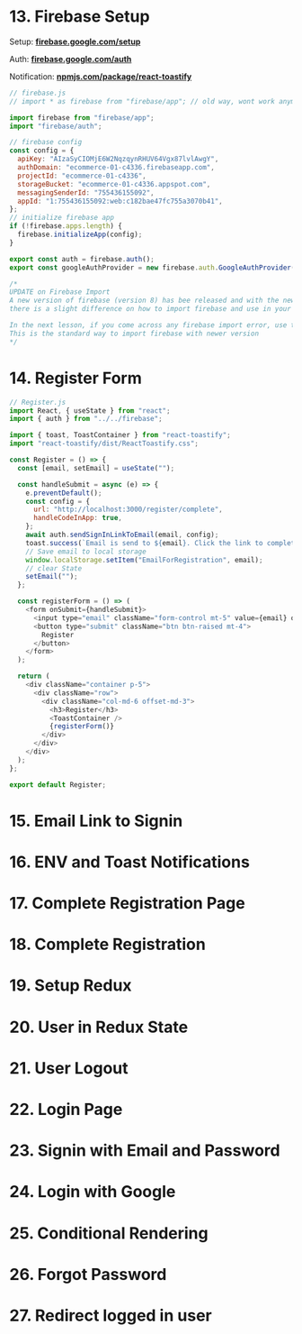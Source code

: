 # 13. Firebase Setup

Setup:
**[firebase.google.com/setup](https://firebase.google.com/docs/web/setup)**

Auth:
**[firebase.google.com/auth](https://firebase.google.com/docs/auth/web/email-link-auth)**

Notification:
**[npmjs.com/package/react-toastify](https://www.npmjs.com/package/react-toastify)**

```js
// firebase.js
// import * as firebase from "firebase/app"; // old way, wont work anymore

import firebase from "firebase/app";
import "firebase/auth";

// firebase config
const config = {
  apiKey: "AIzaSyCIOMjE6W2NqzqynRHUV64Vgx87lvlAwgY",
  authDomain: "ecommerce-01-c4336.firebaseapp.com",
  projectId: "ecommerce-01-c4336",
  storageBucket: "ecommerce-01-c4336.appspot.com",
  messagingSenderId: "755436155092",
  appId: "1:755436155092:web:c182bae47fc755a3070b41",
};
// initialize firebase app
if (!firebase.apps.length) {
  firebase.initializeApp(config);
}

export const auth = firebase.auth();
export const googleAuthProvider = new firebase.auth.GoogleAuthProvider();

/*
UPDATE on Firebase Import
A new version of firebase (version 8) has bee released and with the newer version,
there is a slight difference on how to import firebase and use in your react app.

In the next lesson, if you come across any firebase import error, use the code below. 
This is the standard way to import firebase with newer version
*/
```

# 14. Register Form

```js
// Register.js
import React, { useState } from "react";
import { auth } from "../../firebase";

import { toast, ToastContainer } from "react-toastify";
import "react-toastify/dist/ReactToastify.css";

const Register = () => {
  const [email, setEmail] = useState("");

  const handleSubmit = async (e) => {
    e.preventDefault();
    const config = {
      url: "http://localhost:3000/register/complete",
      handleCodeInApp: true,
    };
    await auth.sendSignInLinkToEmail(email, config);
    toast.success(`Email is send to ${email}. Click the link to complete your registration.`);
    // Save email to local storage
    window.localStorage.setItem("EmailForRegistration", email);
    // clear State
    setEmail("");
  };

  const registerForm = () => (
    <form onSubmit={handleSubmit}>
      <input type="email" className="form-control mt-5" value={email} onChange={(e) => setEmail(e.target.value)} autoFocus />
      <button type="submit" className="btn btn-raised mt-4">
        Register
      </button>
    </form>
  );

  return (
    <div className="container p-5">
      <div className="row">
        <div className="col-md-6 offset-md-3">
          <h3>Register</h3>
          <ToastContainer />
          {registerForm()}
        </div>
      </div>
    </div>
  );
};

export default Register;
```

# 15. Email Link to Signin

# 16. ENV and Toast Notifications

# 17. Complete Registration Page

# 18. Complete Registration

# 19. Setup Redux

# 20. User in Redux State

# 21. User Logout

# 22. Login Page

# 23. Signin with Email and Password

# 24. Login with Google

# 25. Conditional Rendering

# 26. Forgot Password

# 27. Redirect logged in user

